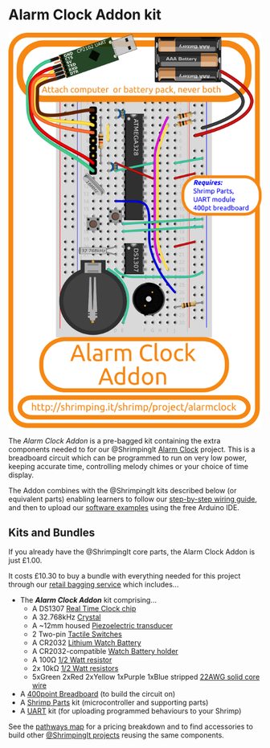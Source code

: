# Alarm Clock Addon kit

![Kit cover showing layout](../project/alarmclock/kit.png)

The *Alarm Clock Addon* is a pre-bagged kit containing the extra components needed to for our @ShrimpingIt [Alarm Clock](../project/alarmclock/) project. This is a breadboard circuit which can be programmed to run on very low power, keeping accurate time, controlling melody chimes or your choice of time display.

The Addon combines with the @ShrimpingIt kits described below (or equivalent parts) enabling learners to follow our [step-by-step wiring guide](../project/alarm/build.html), and then to upload our [software examples](../project/alarm/program.html) using the free Arduino IDE.

## Kits and Bundles

If you already have the @ShrimpingIt core parts, the Alarm Clock Addon is just £1.00.

It costs £10.30 to buy a bundle with everything needed for this project through our [retail bagging service](../bagging.html) which includes...

* The ***Alarm Clock Addon*** kit comprising...
	* A DS1307 [Real Time Clock chip](http://www.aliexpress.com/snapshot/6492827364.html?orderId=65811036839252)
	* A 32.768kHz [Crystal](http://www.taydaelectronics.com/32-768-khz-crystal-cylender-3-x-8-mm.html)
	* A ~12mm housed [ Piezoelectric transducer](http://www.aliexpress.com/snapshot/6539329106.html?orderId=66203548719252)
	* 2 Two-pin [Tactile Switches](http://www.taydaelectronics.com/tact-switch-6-6mm-5mm-through-hole-spst-no.html)
	* A CR2032 [Lithium Watch Battery](http://www.aliexpress.com/snapshot/6504218600.html?orderId=65863869139252)
	* A CR2032-compatible [Watch Battery holder](http://www.aliexpress.com/snapshot/6495413855.html?orderId=65795929919252)
	* A 100Ω [1/2 Watt resistor](http://www.taydaelectronics.com/10-x-resistor-100-ohm-1-2w-5-carbon-film-pkg-of-10.html)
	* 2x 10kΩ [1/2 Watt resistors](http://www.taydaelectronics.com/10-x-resistor-10k-ohm-1-2w-5-carbon-film-pkg-of-10.html)
	* 5xGreen 2xRed 2xYellow 1xPurple 1xBlue stripped [22AWG solid core wire](http://www.rapidonline.com/cables-connectors/rapid-1-0-6mm-single-core-equipment-wire-on-100m-reels-62317)
* A [400point Breadboard](breadboard400.html) (to build the circuit on)
* A [Shrimp Parts](shrimp.html) kit (microcontroller and supporting parts)
* A [UART](cp2102.html) kit (for uploading programmed behaviours to your Shrimp)

See the [pathways map](/#kit) for a pricing breakdown and to find accessories to build other [@ShrimpingIt projects](/#project) reusing the same components.